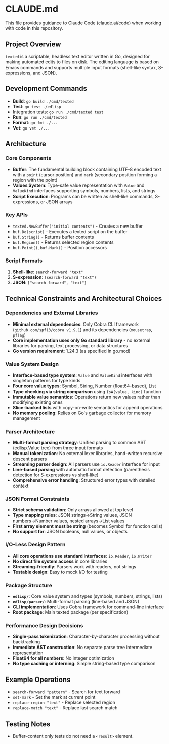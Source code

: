 # CLAUDE.md

This file provides guidance to Claude Code (claude.ai/code) when working with code in this repository.

## Project Overview

`texted` is a scriptable, headless text editor written in Go, designed for making automated edits to files on disk. The editing language is based on Emacs commands and supports multiple input formats (shell-like syntax, S-expressions, and JSON).

## Development Commands

- **Build**: `go build ./cmd/texted`
- **Test**: `go test ./edlisp`
- Integration tests: `go run ./cmd/texted test`
- **Run**: `go run ./cmd/texted`
- **Format**: `go fmt ./...`
- **Vet**: `go vet ./...`

## Architecture

### Core Components

- **Buffer**: The fundamental building block containing UTF-8 encoded text with a `point` (cursor position) and `mark` (secondary position forming a region with the point)
- **Values System**: Type-safe value representation with `Value` and `ValueKind` interfaces supporting symbols, numbers, lists, and strings
- **Script Execution**: Programs can be written as shell-like commands, S-expressions, or JSON arrays

### Key APIs

- `texted.NewBuffer("initial contents")` - Creates a new buffer
- `buf.Do(script)` - Executes a texted script on the buffer
- `buf.String()` - Returns buffer contents
- `buf.Region()` - Returns selected region contents
- `buf.Point()`, `buf.Mark()` - Position accessors

### Script Formats

1. **Shell-like**: `search-forward "text"`
2. **S-expression**: `(search-forward "text")`  
3. **JSON**: `["search-forward", "text"]`

## Technical Constraints and Architectural Choices

### Dependencies and External Libraries

- **Minimal external dependencies**: Only Cobra CLI framework (`github.com/spf13/cobra v1.9.1`) and its dependencies (`mousetrap`, `pflag`)
- **Core implementation uses only Go standard library** - no external libraries for parsing, text processing, or data structures
- **Go version requirement**: 1.24.3 (as specified in go.mod)

### Value System Design

- **Interface-based type system**: `Value` and `ValueKind` interfaces with singleton patterns for type kinds
- **Four core value types**: Symbol, String, Number (float64-based), List
- **Type checking via string comparison** using `IsA(value, kind)` function
- **Immutable value semantics**: Operations return new values rather than modifying existing ones
- **Slice-backed lists** with copy-on-write semantics for append operations
- **No memory pooling**: Relies on Go's garbage collector for memory management

### Parser Architecture

- **Multi-format parsing strategy**: Unified parsing to common AST (edlisp.Value tree) from three input formats
- **Manual tokenization**: No external lexer libraries, hand-written recursive descent parsers
- **Streaming parser design**: All parsers use `io.Reader` interface for input
- **Line-based parsing** with automatic format detection (parenthesis detection for S-expressions vs shell-like)
- **Comprehensive error handling**: Structured error types with detailed context

### JSON Format Constraints

- **Strict schema validation**: Only arrays allowed at top level
- **Type mapping rules**: JSON strings→String values, JSON numbers→Number values, nested arrays→List values
- **First array element must be string** (becomes Symbol for function calls)
- **No support for**: JSON booleans, null values, or objects

### I/O-Less Design Pattern

- **All core operations use standard interfaces**: `io.Reader`, `io.Writer`
- **No direct file system access** in core libraries
- **Streaming-friendly**: Parsers work with readers, not strings
- **Testable design**: Easy to mock I/O for testing

### Package Structure

- **`edlisp/`**: Core value system and types (symbols, numbers, strings, lists)
- **`edlisp/parser/`**: Multi-format parsing (line-based and JSON)
- **CLI implementation**: Uses Cobra framework for command-line interface
- **Root package**: Main texted package (per specification)

### Performance Design Decisions

- **Single-pass tokenization**: Character-by-character processing without backtracking
- **Immediate AST construction**: No separate parse tree intermediate representation
- **Float64 for all numbers**: No integer optimization
- **No type caching or interning**: Simple string-based type comparison

## Example Operations

- `search-forward "pattern"` - Search for text forward
- `set-mark` - Set the mark at current point
- `replace-region "text"` - Replace selected region
- `replace-match "text"` - Replace last search match

## Testing Notes

- Buffer-content only tests do not need a `<result>` element.


